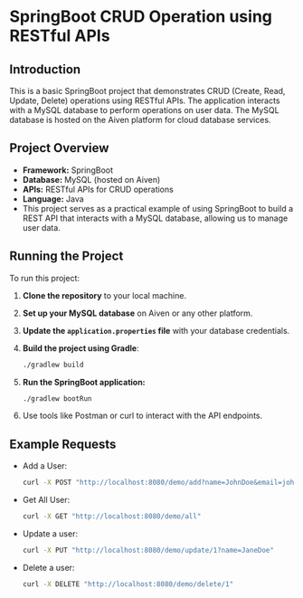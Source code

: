 # SpringBoot CRUD Operation using RESTful APIs

## Introduction
This is a basic SpringBoot project that demonstrates CRUD (Create, Read, Update, Delete) operations using RESTful APIs. The application interacts with a MySQL database to perform operations on user data. The MySQL database is hosted on the Aiven platform for cloud database services.

## Project Overview
- **Framework:** SpringBoot
- **Database:** MySQL (hosted on Aiven)
- **APIs:** RESTful APIs for CRUD operations
- **Language:** Java
- This project serves as a practical example of using SpringBoot to build a REST API that interacts with a MySQL database, allowing us to manage user data.
  
## Running the Project
To run this project:

1. **Clone the repository** to your local machine.

2. **Set up your MySQL database** on Aiven or any other platform.

3. **Update the `application.properties` file** with your database credentials.

4. **Build the project using Gradle**:

   ```bash
   ./gradlew build

5. **Run the SpringBoot application:**
   ```bash
   ./gradlew bootRun
6. Use tools like Postman or curl to interact with the API endpoints.

## Example Requests
- Add a User:
   ```bash
   curl -X POST "http://localhost:8080/demo/add?name=JohnDoe&email=johndoe@example.com"
- Get All User:
  ```bash
  curl -X GET "http://localhost:8080/demo/all"
- Update a user:
  ```bash
  curl -X PUT "http://localhost:8080/demo/update/1?name=JaneDoe"
- Delete a user:
  ```bash
  curl -X DELETE "http://localhost:8080/demo/delete/1"


   
   

